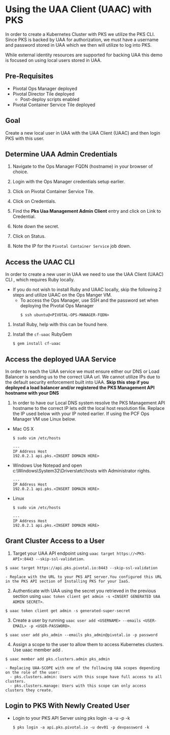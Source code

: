 # Using the UAA Client (UAAC) with PKS

In order to create a Kubernetes Cluster with PKS we utilize the PKS CLI. Since PKS is backed by UAA for authorization, we must have a username and password stored in UAA which we then will utilize to log into PKS.

While external identity resources are supported for backing UAA this demo is focused on using local users stored in UAA.

## Pre-Requisites

  - Pivotal Ops Manager deployed
  - Pivotal Director Tile deployed
    - Post-deploy scripts enabled
  - Pivotal Container Service Tile deployed

## Goal

Create a new local user in UAA with the UAA Client (UAAC) and then login PKS with this user.

## Determine UAA Admin Credentials

  1. Navigate to the Ops Manager FQDN (hostname) in your browser of choice.

  2. Login with the Ops Manager credentials setup earlier.

  3. Click on Pivotal Container Service Tile.

  4. Click on Credentials.

  5. Find the **Pks Uaa Management Admin Client** entry and click on Link to Credential.

  6. Note down the secret.

  7. Click on Status.

  8. Note the IP for the `Pivotal Container Service` job down.


## Access the UAAC CLI

In order to create a new user in UAA we need to use the UAA Client (UAAC) CLI , which requires Ruby locally.

  - If you do not wish to install Ruby and UAAC locally, skip the following 2 steps and utilize UAAC on the Ops Manger VM.
      - To access the Ops Manager, use SSH and the password set when deploying the Pivotal Ops Manager
        ```
        $ ssh ubuntu@<PIVOTAL-OPS-MANAGER-FQDN>
        ```

  1. Install Ruby, help with this can be found here.

  2. Install the `cf-uaac` RubyGem
      ```
      $ gem install cf-uaac
      ```

## Access the deployed UAA Service

In order to reach the UAA service we must ensure either our DNS or Load Balancer is sending us to the correct UAA url. We cannot utilize IPs due to the default security enforcement built into UAA. **Skip this step if you deployed a load balancer and/or registered the PKS Management API hostname with your DNS**

  1. In order to have our Local DNS system resolve the PKS Management API hostname to the correct IP lets edit the local host resolution file. Replace the IP used below with your IP noted earlier. If using the PCF Ops Manager VM use Linux below.

  - Mac OS X

    ```
    $ sudo vim /etc/hosts

    ---
    IP Address Host
    192.0.2.1 api.pks.<INSERT DOMAIN HERE>
    ```

  - Windows
        Use Notepad and open c:\Windows\System32\Drivers\etc\hosts with Administrator rights.

    ```
    ---
    IP Address Host
    192.0.2.1 api.pks.<INSERT DOMAIN HERE>
    ```

  - Linux

    ```
    $ sudo vim /etc/hosts

    ---
    IP Address Host
    192.0.2.1 api.pks.<INSERT DOMAIN HERE>
    ```

## Grant Cluster Access to a User

  1. Target your UAA API endpoint using `uaac target https://<PKS-API>:8443 --skip-ssl-validation`.
  ```
  $ uaac target https://api.pks.pivotal.io:8443 --skip-ssl-validation
  ```
    - Replace with the URL to your PKS API server.You configured this URL in the PKS API section of Installing PKS for your IaaS.

  2. Authenticate with UAA using the secret you retrieved in the previous section using `uaac token client get admin -s <INSERT GENERATED UAA ADMIN SECRET>`.
  ```
  $ uaac token client get admin -s generated-super-secret
  ```

  3. Create a user by running `uaac user add <USERNAME> --emails <USER-EMAIL> -p <USER-PASSWORD>`.
  ```
  $ uaac user add pks_admin --emails pks_admin@pivotal.io -p password
  ```

  4. Assign a scope to the user to allow them to access Kubernetes clusters. Use uaac member add <UAA-SCOPE> <USERNAME>.
  ```
  $ uaac member add pks.clusters.admin pks_admin
  ```

    - Replacing UAA-SCOPE with one of the following UAA scopes depending on the role of the user:
      - pks.clusters.admin: Users with this scope have full access to all clusters.
      - pks.clusters.manage: Users with this scope can only access clusters they create.

## Login to PKS With Newly Created User

 - Login to your PKS API Server using pks login -a <PKS-API> -u <USERNAME> -p <USER-PASSWORD> -k
    ```
    $ pks login -a api.pks.pivotal.io -u dev01 -p devpassword -k
    ```
